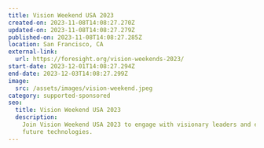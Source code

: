 ```yaml
---
title: Vision Weekend USA 2023
created-on: 2023-11-08T14:08:27.270Z
updated-on: 2023-11-08T14:08:27.279Z
published-on: 2023-11-08T14:08:27.285Z
location: San Francisco, CA
external-link:
  url: https://foresight.org/vision-weekends-2023/
start-date: 2023-12-01T14:08:27.294Z
end-date: 2023-12-03T14:08:27.299Z
image:
  src: /assets/images/vision-weekend.jpeg
category: supported-sponsored
seo:
  title: Vision Weekend USA 2023
  description:
    Join Vision Weekend USA 2023 to engage with visionary leaders and explore
    future technologies.
---
```

